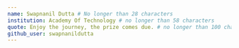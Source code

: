 ```yaml
---
name: Swapnanil Dutta # No longer than 28 characters
institution: Academy Of Technology # no longer than 58 characters
quote: Enjoy the journey, the prize comes due. # no longer than 100 characters, avoid using quotes(") to guarantee the format remains the same.
github_user: swapnanildutta
---
```

